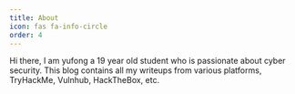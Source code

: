 ```yaml
---
title: About
icon: fas fa-info-circle
order: 4
---
```



Hi there, I am yufong a 19 year old student who is passionate about cyber security. This blog contains all my writeups from various platforms, TryHackMe, Vulnhub, HackTheBox, etc.
<script src="https://tryhackme.com/badge/663816"></script>
<script src="https://www.hackthebox.eu/badge/834331"></script>
